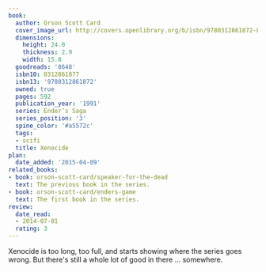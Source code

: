 ```yaml
---
book:
  author: Orson Scott Card
  cover_image_url: http://covers.openlibrary.org/b/isbn/9780312861872-L.jpg
  dimensions:
    height: 24.0
    thickness: 2.9
    width: 15.8
  goodreads: '8648'
  isbn10: 0312861877
  isbn13: '9780312861872'
  owned: true
  pages: 592
  publication_year: '1991'
  series: Ender’s Saga
  series_position: '3'
  spine_color: '#a5572c'
  tags:
  - scifi
  title: Xenocide
plan:
  date_added: '2015-04-09'
related_books:
- book: orson-scott-card/speaker-for-the-dead
  text: The previous book in the series.
- book: orson-scott-card/enders-game
  text: The first book in the series.
review:
  date_read:
  - 2014-07-01
  rating: 3
---
```


Xenocide is too long, too full, and starts showing where the series goes wrong. But there's still a whole lot of good
in there … somewhere.
